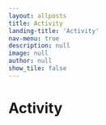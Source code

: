 ```yaml
---
layout: allposts
title: Activity
landing-title: 'Activity'
nav-menu: true
description: null
image: null
author: null
show_tile: false
---
```


<h1>Activity</h1>
